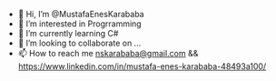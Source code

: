 - 👋 Hi, I’m @MustafaEnesKarababa
- 👀 I’m interested in Progrramming
- 🌱 I’m currently learning C#
- 💞️ I’m looking to collaborate on ...
- 📫 How to reach me nskarababa@gmail.com && https://www.linkedin.com/in/mustafa-enes-karababa-48493a100/

<!---
MustafaEnesKarababa/MustafaEnesKarababa is a ✨ special ✨ repository because its `README.md` (this file) appears on your GitHub profile.
You can click the Preview link to take a look at your changes.
--->
